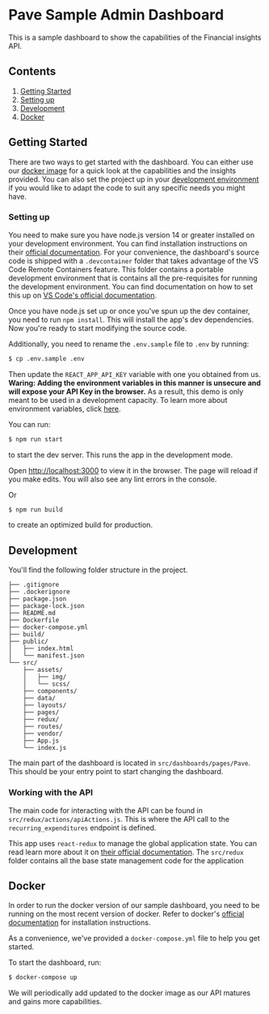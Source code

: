 # Pave Sample Admin Dashboard

This is a sample dashboard to show the capabilities of the Financial insights API. 

## Contents

1. [Getting Started](#getting-started)
2. [Setting up](#setting-up)
3. [Development](#development)
4. [Docker](#docker)

## Getting Started
There are two ways to get started with the dashboard. You can either use our [docker image](#docker) for a quick look at the capabilities and the insights provided. You can also set the project up in your [development environment](#setting-up) if you would like to adapt the code to suit any specific needs you might have. 

### Setting up
You need to make sure you have node.js version 14 or greater installed on your development environment. You can find installation instructions on their [official documentation](https://nodejs.org/en/download/). For your convenience, the dashboard's source code is shipped with a `.devcontainer` folder that takes advantage of the VS Code Remote Containers feature. This folder contains a portable development environment that is contains all the pre-requisites for running the development environment. You can find documentation on how to set this up on [VS Code's official documentation](https://code.visualstudio.com/docs/remote/remote-overview).

Once you have node.js set up or once you've spun up the dev container, you need to run `npm install`. This will install the app's dev dependencies. Now you're ready to start modifying the source code.

Additionally, you need to rename the `.env.sample` file to `.env` by running:

```bash
$ cp .env.sample .env
```

Then update the `REACT_APP_API_KEY` variable with one you obtained from us. **Waring: Adding the environment variables in this manner is unsecure and will expose your API Key in the browser.** As a result, this demo is only meant to be used in a development capacity. To learn more about environment variables, click [here](https://create-react-app.dev/docs/adding-custom-environment-variables/).


You can run:

```bash
$ npm run start
```
to start the dev server. This runs the app in the development mode.<br>

Open [http://localhost:3000](http://localhost:3000) to view it in the browser. The page will reload if you make edits. You will also see any lint errors in the console.

Or

```bash
$ npm run build
```

to create an optimized build for production. 

## Development

You'll find the following folder structure in the project.

  ```
  ├── .gitignore
  ├── .dockerignore
  ├── package.json
  ├── package-lock.json
  ├── README.md
  ├── Dockerfile
  ├── docker-compose.yml
  ├── build/
  ├── public/
  │   ├── index.html
  │   └── manifest.json
  └── src/
      ├── assets/
      │   ├── img/
      │   └── scss/
      ├── components/
      ├── data/
      ├── layouts/
      ├── pages/
      ├── redux/
      ├── routes/
      ├── vendor/
      ├── App.js
      └── index.js
  ```

 The main part of the dashboard is located in `src/dashboards/pages/Pave`. This should be your entry point to start changing the dashboard.

### Working with the API

The main code for interacting with the API can be found in `src/redux/actions/apiActions.js`. This is where the API call to the `recurring_expenditures` endpoint is defined.

This app uses `react-redux` to manage the global application state. You can read learn more about it on [their official documentation](https://react-redux.js.org/). The `src/redux` folder contains all the base state management code for the application


## Docker
In order to run the docker version of our sample dashboard, you need to be running on the most recent version of docker. Refer to docker's [official documentation](https://www.docker.com/get-started) for installation instructions.

As a convenience, we've provided a `docker-compose.yml` file to help you get started. 


To start the dashboard, run: 

```bash
$ docker-compose up
```

We will periodically add updated to the docker image as our API matures and gains more capabilities. 
